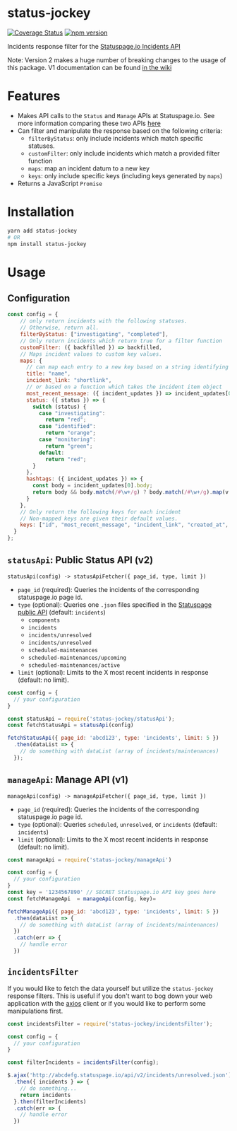 # status-jockey

[![Coverage Status](https://coveralls.io/repos/github/NYULibraries/statusjockey/badge.svg?branch=master)](https://coveralls.io/github/NYULibraries/statusjockey?branch=master)
[![npm version](https://img.shields.io/npm/v/status-jockey.svg)](https://www.npmjs.com/package/status-jockey)

Incidents response filter for the [Statuspage.io Incidents API](http://doers.statuspage.io/api/v1/incidents/)

Note: Version 2 makes a huge number of breaking changes to the usage of this package. V1 documentation can be found [in the wiki](https://github.com/NYULibraries/statusjockey/wiki/Version-1-README)

# Features

* Makes API calls to the `Status` and `Manage` APIs at Statuspage.io. See more information comparing these two APIs [here](https://help.statuspage.io/knowledge_base/topics/api-information)
* Can filter and manipulate the response based on the following criteria:
  * `filterByStatus`: only include incidents which match specific statuses.
  * `customFilter`: only include incidents which match a provided filter function
  * `maps`: map an incident datum to a new key
  * `keys`: only include specific keys (including keys generated by `maps`)
* Returns a JavaScript `Promise`

# Installation

```bash
yarn add status-jockey
# OR
npm install status-jockey
```

# Usage

## Configuration

```js
const config = {
    // only return incidents with the following statuses.
    // Otherwise, return all.
    filterByStatus: ["investigating", "completed"],
    // Only return incidents which return true for a filter function
    customFilter: ({ backfilled }) => backfilled,
    // Maps incident values to custom key values.
    maps: {
      // can map each entry to a new key based on a string identifying old key
      title: "name",
      incident_link: "shortlink",
      // or based on a function which takes the incident item object
      most_recent_message: ({ incident_updates }) => incident_updates[0].body,
      status: ({ status }) => {
        switch (status) {
          case "investigating":
            return "red";
          case "identified":
            return "orange";
          case "monitoring":
            return "green";
          default:
            return "red";
        }
      },
      hashtags: ({ incident_updates }) => {
        const body = incident_updates[0].body;
        return body && body.match(/#\w+/g) ? body.match(/#\w+/g).map(v => v.replace('#', '')) : [];
      }
    },
    // Only return the following keys for each incident
    // Non-mapped keys are given their default values.
    keys: ["id", "most_recent_message", "incident_link", "created_at", "status", "hashtags"],
  }
};
```

## `statusApi`: Public Status API (v2)

`statusApi(config) -> statusApiFetcher({ page_id, type, limit })`

* `page_id` (required): Queries the incidents of the corresponding statuspage.io page id.
* `type` (optional): Queries one `.json` files specified in the [Statuspage public API](https://nyulibraries.statuspage.io/api) (default: `incidents`)
  * `components`
  * `incidents`
  * `incidents/unresolved`
  * `incidents/unresolved`
  * `scheduled-maintenances`
  * `scheduled-maintenances/upcoming`
  * `scheduled-maintenances/active`
* `limit` (optional): Limits to the X most recent incidents in response (default: no limit). 

```js
const config = {
  // your configuration
}

const statusApi = require('status-jockey/statusApi');
const fetchStatusApi = statusApi(config)

fetchStatusApi({ page_id: 'abcd123', type: 'incidents', limit: 5 })
  .then(dataList => {
    // do something with dataList (array of incidents/maintenances)
  });

```

## `manageApi`: Manage API (v1)
`manageApi(config) -> manageApiFetcher({ page_id, type, limit })`

* `page_id` (required): Queries the incidents of the corresponding statuspage.io page id.
* `type` (optional): Queries `scheduled`, `unresolved`, or `incidents` (default: `incidents`)
* `limit` (optional): Limits to the X most recent incidents in response (default: no limit).

```js
const manageApi = require('status-jockey/manageApi')

const config = {
  // your configuration
}
const key = '1234567890' // SECRET Statuspage.io API key goes here
const fetchManageApi  = manageApi(config, key)=

fetchManageApi({ page_id: 'abcd123', type: 'incidents', limit: 5 })
  .then(dataList => {
    // do something with dataList (array of incidents/maintenances)
  })
  .catch(err => {
    // handle error
  })
```

## `incidentsFilter`

If you would like to fetch the data yourself but utilize the `status-jockey` response filters. This is useful if you don't want to bog down your web application with the [axios](https://github.com/axios/axios) client or if you would like to perform some manipulations first.

```js
const incidentsFilter = require('status-jockey/incidentsFilter');

const config = {
  // your configuration
}

const filterIncidents = incidentsFilter(config);

$.ajax('http://abcdefg.statuspage.io/api/v2/incidents/unresolved.json')
  .then({ incidents } => {
    // do something...
    return incidents
  }.then(filterIncidents)
  .catch(err => {
    // handle error
  })
```

